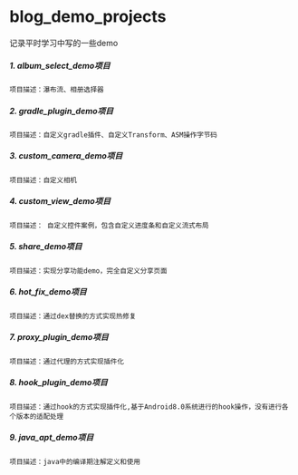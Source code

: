 # blog_demo_projects
记录平时学习中写的一些demo

##### 1. album_select_demo项目
```
项目描述：瀑布流、相册选择器
```

##### 2. gradle_plugin_demo项目
```
项目描述：自定义gradle插件、自定义Transform、ASM操作字节码
```

##### 3. custom_camera_demo项目
```
项目描述：自定义相机
```

##### 4. custom_view_demo项目
```
项目描述： 自定义控件案例，包含自定义进度条和自定义流式布局
```   

##### 5. share_demo项目
```
项目描述：实现分享功能demo，完全自定义分享页面
```

##### 6. hot_fix_demo项目
```
项目描述：通过dex替换的方式实现热修复
```

##### 7. proxy_plugin_demo项目
```
项目描述：通过代理的方式实现插件化
```

##### 8. hook_plugin_demo项目
```
项目描述：通过hook的方式实现插件化,基于Android8.0系统进行的hook操作，没有进行各个版本的适配处理
```

##### 9. java_apt_demo项目
```
项目描述：java中的编译期注解定义和使用
```
